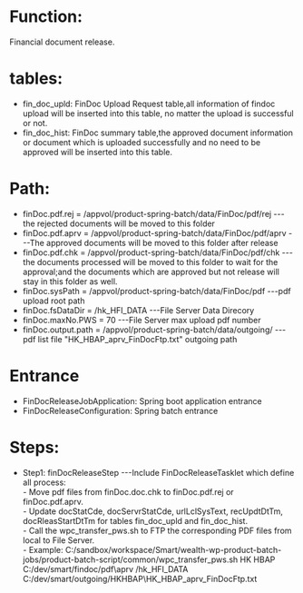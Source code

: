 # Function: 
Financial document release.

# tables:
* fin_doc_upld: FinDoc Upload Request table,all information of findoc upload will be inserted into this table, no matter  the upload is successful or not.
* fin_doc_hist: FinDoc summary table,the approved document information or document which is  uploaded  successfully and no need to be approved will be inserted into this table.

# Path:
* finDoc.pdf.rej = /appvol/product-spring-batch/data/FinDoc/pdf/rej   ---the rejected documents will be moved to this folder
* finDoc.pdf.aprv = /appvol/product-spring-batch/data/FinDoc/pdf/aprv ---The approved documents will be moved to this folder after release
* finDoc.pdf.chk = /appvol/product-spring-batch/data/FinDoc/pdf/chk   ---the documents processed will be moved to this folder to wait for the approval;and the documents which are approved but not release will stay in this folder as well.
* finDoc.sysPath = /appvol/product-spring-batch/data/FinDoc/pdf  ---pdf upload root path
* finDoc.fsDataDir = /hk_HFI_DATA  ---File Server Data Direcory
* finDoc.maxNo.PWS = 70  ---File Server max upload pdf number
* finDoc.output.path = /appvol/product-spring-batch/data/outgoing/  ---pdf list file "HK_HBAP_aprv_FinDocFtp.txt" outgoing path

# Entrance
* FinDocReleaseJobApplication: Spring boot application entrance
* FinDocReleaseConfiguration: Spring batch entrance

# Steps:
* Step1: finDocReleaseStep ---Include FinDocReleaseTasklet which define all process:      
       - Move pdf files from finDoc.doc.chk to finDoc.pdf.rej or finDoc.pdf.aprv.    
       - Update docStatCde, docServrStatCde, urlLclSysText, recUpdtDtTm, docRleasStartDtTm for tables fin_doc_upld and fin_doc_hist.     
       - Call the wpc_transfer_pws.sh to FTP the corresponding PDF files from local to File Server.    
       - Example:     C:/sandbox/workspace/Smart/wealth-wp-product-batch-jobs/product-batch-script/common/wpc_transfer_pws.sh HK HBAP C:/dev/smart/findoc/pdf\aprv /hk_HFI_DATA C:/dev/smart/outgoing/HKHBAP\HK_HBAP_aprv_FinDocFtp.txt     


